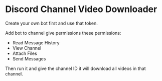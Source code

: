 # Discord Channel Video Downloader

Create your own bot first and use that token.

Add bot to channel give permissions these permissions:
- Read Message History
- View Channel
- Attach Files
- Send Messages

Then run it and give the channel ID it will download all videos in that
channel.

